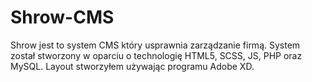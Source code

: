 # Shrow-CMS
Shrow jest to system CMS który usprawnia zarządzanie firmą. System został stworzony w oparciu o technologię HTML5, SCSS, JS, PHP oraz MySQL. Layout stworzyłem używając programu Adobe XD. 
